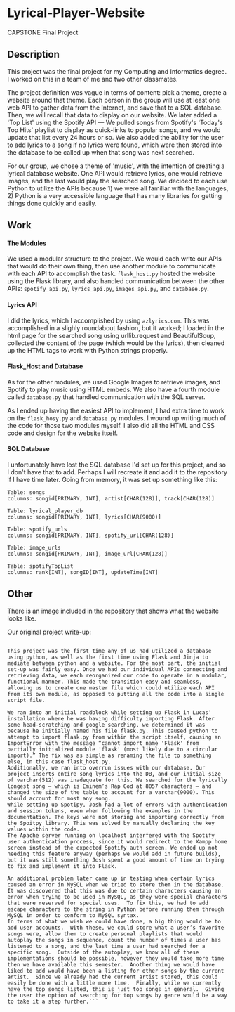 # Lyrical-Player-Website
CAPSTONE Final Project

## Description
This project was the final project for my Computing and Informatics degree. I worked on this in a team of me and two other classmates.

The project definition was vague in terms of content: pick a theme, create a website around that theme. Each person in the group will use at least one web API to gather data from the Internet, and save that to a SQL database. Then, we will recall that data to display on our website.
We later added a 'Top List' using the Spotify API — We pulled songs from Spotify's 'Today's Top Hits' playlist to display as quick-links to popular songs, and we would update that list every 24 hours or so. We also added the ability for the user to add lyrics to a song if no lyrics were found, which were then stored into the database to be called up when that song was next searched.

For our group, we chose a theme of 'music', with the intention of creating a lyrical database website. One API would retrieve lyrics, one would retrieve images, and the last would play the searched song. We decided to each use Python to utilize the APIs because 1) we were all familiar with the languages, 2) Python is a very accessible language that has many libraries for getting things done quickly and easily. 
## Work
#### The Modules
We used a modular structure to the project. We would each write our APIs that would do their own thing, then use another module to communicate with each API to accomplish the task. `flask_host.py` hosted the website using the Flask library, and also handled communication between the other APIs: `spotify_api.py`, `lyrics_api.py`, `images_api.py`, and `database.py`. 
#### Lyrics API
I did the lyrics, which I accomplished by using `azlyrics.com`. This was accomplished in a slighly roundabout fashion, but it worked; I loaded in the html page for the searched song using urllib.request and BeautifulSoup, collected the content of the page (which would be the lyrics), then cleaned up the HTML tags to work with Python strings properly. 
#### Flask_Host and Database
As for the other modules, we used Google Images to retrieve images, and Spotify to play music using HTML embeds. We also have a fourth module called `database.py` that handled communication with the SQL server.

As I ended up having the easiest API to implement, I had extra time to work on the `flask_hosy.py` and `database.py` modules. I wound up writing much of the code for those two modules myself. I also did all the HTML and CSS code and design for the website itself.
#### SQL Database
I unfortunately have lost the SQL database I'd set up for this project, and so I don't have that to add. Perhaps I will recreate it and add it to the repository if I have time later. Going from memory, it was set up something like this:
```
Table: songs
columns: songid[PRIMARY, INT], artist[CHAR(128)], track[CHAR(128)]
```
```
Table: lyrical_player_db
columns: songid[PRIMARY, INT], lyrics[CHAR(9000)]
```
```
Table: spotify_urls
columns: songid[PRIMARY, INT], spotify_url[CHAR(128)]
```
```
Table: image_urls
columns: songid[PRIMARY, INT], image_url[CHAR(128)]
```
```
Table: spotifyTopList
columns: rank[INT], songID[INT], updateTime[INT]
```

## Other
There is an image included in the repository that shows what the website looks like. 



Our original project write-up:
```Our project’s original theme was around music. The concept was that a user can search for a song by title and artist. Our website would play the song with a spotify embed, provide lyrics for the song, and call up some artwork related to that song, artist, or album. The website would keep track of the number of queries for any particular song and provide a top-10 list of the most popular searches. Josh worked on the Spotify API, Tyler used the GoogleCustomSearch API, and Lucas used the Beautiful Soup API to access the AZLyrics website and retrieve lyrics. The plan from the beginning was to implement all our code in the same language: Python.

This project was the first time any of us had utilized a database using python, as well as the first time using Flask and Jinja to mediate between python and a website. For the most part, the initial set-up was fairly easy. Once we had our individual APIs connecting and retrieving data, we each reorganized our code to operate in a modular, functional manner. This made the transition easy and seamless, allowing us to create one master file which could utilize each API from its own module, as opposed to putting all the code into a single script file.

We ran into an initial roadblock while setting up Flask in Lucas’ installation where he was having difficulty importing Flask. After some head-scratching and google searching, we determined it was because he initially named his file flask.py. This caused python to attempt to import flask.py from within the script itself, causing an ImportError with the message “cannot import name 'Flask' from partially initialized module 'flask' (most likely due to a circular import).” The fix was as simple as renaming the file to something else, in this case flask_host.py.
Additionally, we ran into overrun issues with our database. Our project inserts entire song lyrics into the DB, and our initial size of varchar(512) was inadequate for this. We searched for the lyrically longest song — which is Eminem’s Rap God at 8057 characters — and changed the size of the table to account for a varchar(9000). This should account for most any song.
While setting up Spotipy, Josh had a lot of errors with authentication and session tokens, even when following the examples in the documentation. The keys were not storing and importing correctly from the Spoitpy library. This was solved by manually declaring the key values within the code.  
The Apache server running on localhost interfered with the Spotify user authentication process, since it would redirect to the Xampp home screen instead of the expected Spotify auth screen. We ended up not needing this feature anyway (perhaps we would add in future builds), but it was still something Josh spent a good amount of time on trying to fix and implement it into Flask.

An additional problem later came up in testing when certain lyrics caused an error in MySQL when we tried to store them in the database. It was discovered that this was due to certain characters causing an error when trying to be used in MySQL, as they were special characters that were reserved for special uses.  To fix this, we had to add escape characters to the string in Python before running them through MySQL in order to conform to MySQL syntax.
In terms of what we wish we could have done, a big thing would be to add user accounts.  With these, we could store what a user’s favorite songs were, allow them to create personal playlists that would autoplay the songs in sequence, count the number of times a user has listened to a song, and the last time a user had searched for a specific song.  Outside of the autoplay, we know all of these implementations should be possible, however they would take more time then we have available this semester.  Another thing we would have liked to add would have been a listing for other songs by the current artist.  Since we already had the current artist stored, this could easily be done with a little more time.  Finally, while we currently have the top songs listed, this is just top songs in general.  Giving the user the option of searching for top songs by genre would be a way to take it a step further.```
